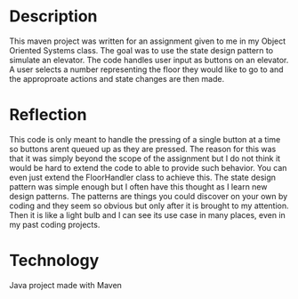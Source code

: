 # Description
This maven project was written for an assignment given to me in my Object Oriented Systems class. 
The goal was to use the state design pattern to simulate an elevator. The code handles user input
as buttons on an elevator. A user selects a number representing the floor they would like to go to
and the approproate actions and state changes are then made. 

# Reflection
This code is only meant to handle the pressing of a single button at a time so buttons arent queued
up as they are pressed. The reason for this was that it was simply beyond the scope of the assignment
but I do not think it would be hard to extend the code to able to provide such behavior. You can even
just extend the FloorHandler class to achieve this. The state design pattern was simple enough but I
often have this thought as I learn new design patterns. The patterns are things you could discover on
your own by coding and they seem so obvious but only after it is brought to my attention. Then it is like
a light bulb and I can see its use case in many places, even in my past coding projects. 

# Technology
Java project made with Maven

